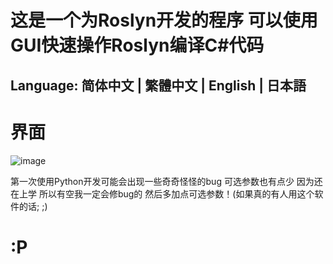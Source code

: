 # 这是一个为Roslyn开发的程序 可以使用GUI快速操作Roslyn编译C#代码
## Language: 简体中文 | 繁體中文 | English | 日本語

# 界面
![image](https://github.com/TheD0ubleC/RoslynGUI/assets/143760576/49f392bd-4b75-45fe-8728-99dc0f32df13)

第一次使用Python开发可能会出现一些奇奇怪怪的bug 可选参数也有点少 因为还在上学 所以有空我一定会修bug的 然后多加点可选参数！(如果真的有人用这个软件的话; ;)
# :P
